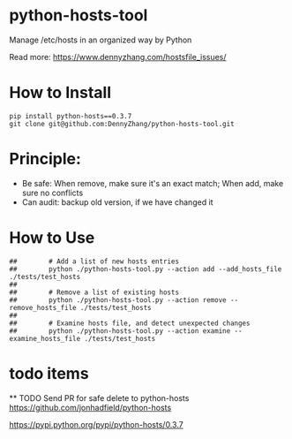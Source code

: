 # python-hosts-tool
Manage /etc/hosts in an organized way by Python

Read more: https://www.dennyzhang.com/hostsfile_issues/

# How to Install

```
pip install python-hosts==0.3.7
git clone git@github.com:DennyZhang/python-hosts-tool.git
```

# Principle:
- Be safe: When remove, make sure it's an exact match; When add, make sure no conflicts
- Can audit: backup old version, if we have changed it

# How to Use

```
##        # Add a list of new hosts entries
##        python ./python-hosts-tool.py --action add --add_hosts_file ./tests/test_hosts
##
##        # Remove a list of existing hosts
##        python ./python-hosts-tool.py --action remove --remove_hosts_file ./tests/test_hosts
##
##        # Examine hosts file, and detect unexpected changes
##        python ./python-hosts-tool.py --action examine --examine_hosts_file ./tests/test_hosts
```
# todo items
** TODO Send PR for safe delete to python-hosts
https://github.com/jonhadfield/python-hosts

https://pypi.python.org/pypi/python-hosts/0.3.7
